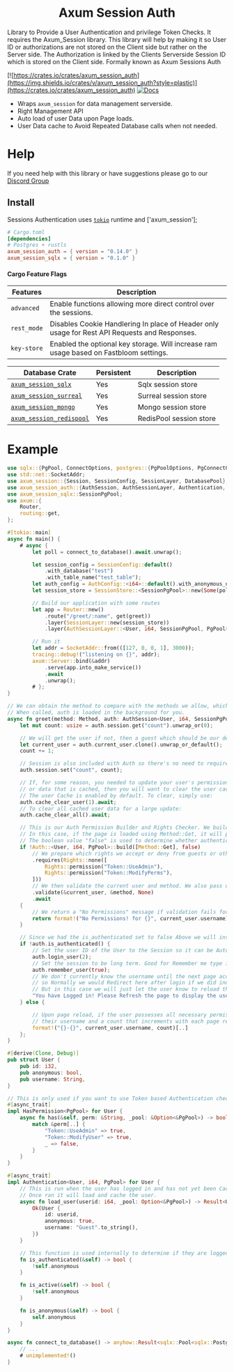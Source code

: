 <h1 align="center">
 Axum Session Auth
</h1>

Library to Provide a User Authentication and privilege Token Checks. It requires the Axum_Session library.
This library will help by making it so User ID or authorizations are not stored on the Client side but rather on the Server side.
The Authorization is linked by the Clients Serverside Session ID which is stored on the Client side. Formally known as Axum Sessions Auth

[![https://crates.io/crates/axum_session_auth](https://img.shields.io/crates/v/axum_session_auth?style=plastic)](https://crates.io/crates/axum_session_auth)
[![Docs](https://docs.rs/axum_session_auth/badge.svg)](https://docs.rs/axum_session_auth)

- Wraps `axum_session` for data management serverside.
- Right Management API
- Auto load of user Data upon Page loads.
- User Data cache to Avoid Repeated Database calls when not needed.

# Help

If you need help with this library or have suggestions please go to our [Discord Group](https://discord.gg/gVXNDwpS3Z)

## Install

 Sessions Authentication uses [`tokio`] runtime and ['axum_session'];

[`tokio`]: https://github.com/tokio-rs/tokio
[`axum_session`]: https://crates.io/crates/axum_session

```toml
# Cargo.toml
[dependencies]
# Postgres + rustls
axum_session_auth = { version = "0.14.0" }
axum_session_sqlx = { version = "0.1.0" }
```

#### Cargo Feature Flags

| Features                      | Description                                                                                    |
| ----------------------------- | ---------------------------------------------------------------------------------------------- |
| `advanced`                    | Enable functions allowing more direct control over the sessions.                               |
| `rest_mode`                   | Disables Cookie Handlering In place of Header only usage for Rest API Requests and Responses.  |
| `key-store`                   | Enabled the optional key storage. Will increase ram usage based on Fastbloom settings.         |


| Database Crate                                                                      | Persistent | Description                                                 |
| ----------------------------------------------------------------------------------- | ---------- | ----------------------------------------------------------- |
| [`axum_session_sqlx`](https://crates.io/crates/axum_session_sqlx)                   | Yes        | Sqlx session store                                          |
| [`axum_session_surreal`](https://crates.io/crates/axum_session_surreal)             | Yes        | Surreal session store                                       |
| [`axum_session_mongo`](https://crates.io/crates/axum_session_mongo)                 | Yes        | Mongo session store                                         |
| [`axum_session_redispool`](https://crates.io/crates/axum_session_redisspool)        | Yes        | RedisPool session store                                     |


# Example

```rust
use sqlx::{PgPool, ConnectOptions, postgres::{PgPoolOptions, PgConnectOptions}};
use std::net::SocketAddr;
use axum_session::{Session, SessionConfig, SessionLayer, DatabasePool};
use axum_session_auth::{AuthSession, AuthSessionLayer, Authentication, AuthConfig, HasPermission};
use axum_session_sqlx::SessionPgPool;
use axum::{
    Router,
    routing::get,
};

#[tokio::main]
async fn main() {
    # async {
        let poll = connect_to_database().await.unwrap();

        let session_config = SessionConfig::default()
            .with_database("test")
            .with_table_name("test_table");
        let auth_config = AuthConfig::<i64>::default().with_anonymous_user_id(Some(1));
        let session_store = SessionStore::<SessionPgPool>::new(Some(poll.clone().into()), session_config);

        // Build our application with some routes
        let app = Router::new()
            .route("/greet/:name", get(greet))
            .layer(SessionLayer::new(session_store))
            .layer(AuthSessionLayer::<User, i64, SessionPgPool, PgPool>::new(Some(poll)).with_config(auth_config));

        // Run it
        let addr = SocketAddr::from(([127, 0, 0, 1], 3000));
        tracing::debug!("listening on {}", addr);
        axum::Server::bind(&addr)
            .serve(app.into_make_service())
            .await
            .unwrap();
        # };
}

// We can obtain the method to compare with the methods we allow, which is useful if this supports multiple methods.
// When called, auth is loaded in the background for you.
async fn greet(method: Method, auth: AuthSession<User, i64, SessionPgPool, PgPool>) -> &'static str {
    let mut count: usize = auth.session.get("count").unwrap_or(0);

    // We will get the user if not, then a guest which should be our default.
    let current_user = auth.current_user.clone().unwrap_or_default();
    count += 1;

    // Session is also included with Auth so there's no need to require it in the function arguments if you're using AuthSession.
    auth.session.set("count", count);

    // If, for some reason, you needed to update your user's permissions
    // or data that is cached, then you will want to clear the user cache if it is enabled.
    // The user Cache is enabled by default. To clear, simply use:
    auth.cache_clear_user(1).await;
    // To clear all cached user data for a large update:
    auth.cache_clear_all().await;

    // This is our Auth Permission Builder and Rights Checker. We build it with methods to check for permissions.
    // In this case, if the page is loaded using Method::Get, it will proceed successfully. However, if Method::Post is used, it will fail with the "no Permissions!" error.
    // The boolean value "false" is used to determine whether authentication is required. When set to true, it triggers the function is_authenticated().
    if !Auth::<User, i64, PgPool>::build([Method::Get], false)
        // We prepare which rights we accept or deny from guests or other users.
        .requires(Rights::none([
            Rights::permission("Token::UseAdmin"),
            Rights::permission("Token::ModifyPerms"),
        ]))
        // We then validate the current user and method. We also pass our database along for database permissions checking if required; otherwise, None.
        .validate(&current_user, &method, None)
        .await
    {
        // We return a "No Permissions" message if validation fails for any reason.
        return format!("No Permissions! for {}", current_user.username)[];
    }

    // Since we had the is_authenticated set to false Above we will instead use it to log in our Guest user.
    if !auth.is_authenticated() {
        // Set the user ID of the User to the Session so it can be Auto Loaded the next load or redirect
        auth.login_user(2);
        // Set the session to be long term. Good for Remember me type instances.
        auth.remember_user(true);
        // We don't currently know the username until the next page access.
        // so Normally we would Redirect here after login if we did indeed log in.
        // But in this case we will just let the user know to reload the page for the example.
        "You have Logged in! Please Refresh the page to display the username and counter."
    } else {

        // Upon page reload, if the user possesses all necessary permissions, the method is accurate, and they are logged in,
        // their username and a count that increments with each page refresh will be displayed.
        format!("{}-{}", current_user.username, count)[..]
    };
}

#[derive(Clone, Debug)]
pub struct User {
    pub id: i32,
    pub anonymous: bool,
    pub username: String,
}

// This is only used if you want to use Token based Authentication checks
#[async_trait]
impl HasPermission<PgPool> for User {
    async fn has(&self, perm: &String, _pool: &Option<&PgPool>) -> bool {
        match &perm[..] {
            "Token::UseAdmin" => true,
            "Token::ModifyUser" => true,
            _ => false,
        }
    }
}

#[async_trait]
impl Authentication<User, i64, PgPool> for User {
    // This is run when the user has logged in and has not yet been Cached in the system.
    // Once ran it will load and cache the user.
    async fn load_user(userid: i64, _pool: Option<&PgPool>) -> Result<User> {
        Ok(User {
            id: userid,
            anonymous: true,
            username: "Guest".to_string(),
        })
    }

    // This function is used internally to determine if they are logged in or not.
    fn is_authenticated(&self) -> bool {
        !self.anonymous
    }

    fn is_active(&self) -> bool {
        !self.anonymous
    }

    fn is_anonymous(&self) -> bool {
        self.anonymous
    }
}

async fn connect_to_database() -> anyhow::Result<sqlx::Pool<sqlx::Postgres>> {
    // ...
    # unimplemented!()
}
```
